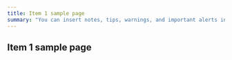 ```yaml
---
title: Item 1 sample page
summary: "You can insert notes, tips, warnings, and important alerts in your content. These notes make use of Bootstrap styling and are available through data references such as site.data.alerts.note."
---
```


## Item 1 sample page
